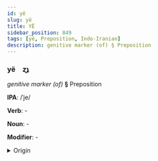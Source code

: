 ```yaml
---
id: yë
slug: yë
title: YË
sidebar_position: 849
tags: [yë, Preposition, Indo-Iranian]
description: genitive marker (of) § Preposition
---
```


### yë&emsp;<span kind="abugida">ɀʇ</span>

*genitive marker (of)* **§** Preposition

**IPA**: /ˈje/

**Verb**: -

**Noun**: -

**Modifier**: -

<details>
    <summary>Origin</summary>
    Persian ی -ye [je]<br/>
    <em>Indo-Iranian Language Family</em>
</details>